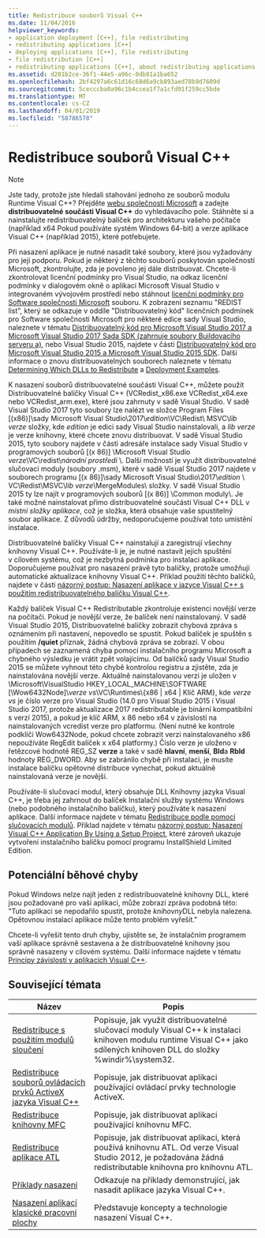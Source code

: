 ```yaml
---
title: Redistribuce souborů Visual C++
ms.date: 11/04/2016
helpviewer_keywords:
- application deployment [C++], file redistributing
- redistributing applications [C++]
- deploying applications [C++], file redistributing
- file redistribution [C++]
- redistributing applications [C++], about redistributing applications
ms.assetid: d201b2ce-36f1-44e5-a96c-0db81a1ba652
ms.openlocfilehash: 2bf4297a6c61d16c68d6a9cb893aed78b9d7609d
ms.sourcegitcommit: 5cecccba0a96c1b4ccea1f7a1cfd91f259cc5bde
ms.translationtype: MT
ms.contentlocale: cs-CZ
ms.lasthandoff: 04/01/2019
ms.locfileid: "58786578"
---
```

# <a name="redistributing-visual-c-files"></a>Redistribuce souborů Visual C++

> [!NOTE]
> Jste tady, protože jste hledali stahování jednoho ze souborů modulu Runtime Visual C++? Přejděte [webu společnosti Microsoft](http://www.microsoft.com/) a zadejte **distribuovatelné součásti Visual C++** do vyhledávacího pole. Stáhněte si a nainstalujte redistribuovatelný balíček pro architekturu vašeho počítače (například x64 Pokud používáte systém Windows 64-bit) a verze aplikace Visual C++ (například 2015), které potřebujete.

Při nasazení aplikace je nutné nasadit také soubory, které jsou vyžadovány pro její podporu. Pokud je některý z těchto souborů poskytován společností Microsoft, zkontrolujte, zda je povoleno jej dále distribuovat. Chcete-li zkontrolovat licenční podmínky pro Visual Studio, na odkaz licenční podmínky v dialogovém okně o aplikaci Microsoft Visual Studio v integrovaném vývojovém prostředí nebo stáhnout [licenční podmínky pro Software společnosti Microsoft](https://visualstudio.microsoft.com/license-terms/mlt687465/) souboru. K zobrazení seznamu "REDIST list", který se odkazuje v oddíle "Distribuovatelný kód" licenčních podmínek pro Software společnosti Microsoft pro některé edice sady Visual Studio, naleznete v tématu [Distribuovatelný kód pro Microsoft Visual Studio 2017 a Microsoft Visual Studio 2017 Sada SDK (zahrnuje soubory Buildovacího serveru a)](/visualstudio/productinfo/2017-redistribution-vs), nebo Visual Studio 2015, najdete v části [Distribuovatelný kód pro Microsoft Visual Studio 2015 a Microsoft Visual Studio 2015 SDK](/visualstudio/productinfo/2015-redistribution-vs). Další informace o znovu distribuovatelných souborech naleznete v tématu [Determining Which DLLs to Redistribute](determining-which-dlls-to-redistribute.md) a [Deployment Examples](deployment-examples.md).

K nasazení souborů distribuovatelné součásti Visual C++, můžete použít Distribuovatelné balíčky Visual C++ (VCRedist\_x86.exe VCRedist\_x64.exe nebo VCRedist\_arm.exe), které jsou zahrnuty v sadě Visual Studio. V sadě Visual Studio 2017 tyto soubory lze nalézt ve složce Program Files [(x86)]\\sady Microsoft Visual Studio\\2017\\_edition_\\VC\\Redist\\ MSVC\\_lib verze_ složky, kde _edition_ je edici sady Visual Studio nainstalovali, a _lib verze_ je verze knihovny, které chcete znovu distribuovat. V sadě Visual Studio 2015, tyto soubory najdete v části adresáře instalace sady Visual Studio v programových souborů [(x 86)] \Microsoft Visual Studio *verze*\VC\redist\\*národní prostředí* \\. Další možností je využít distribuovatelné slučovací moduly (soubory .msm), které v sadě Visual Studio 2017 najdete v souborech programu [(x 86)]\\sady Microsoft Visual Studio\\2017\\_edition_ \\ VC\\Redist\\MSVC\\_lib verze_\\MergeModules\\ složky. V sadě Visual Studio 2015 ty lze najít v programových souborů [(x 86)] \Common moduly\\. Je také možné nainstalovat přímo distribuovatelné součásti Visual C++ DLL v *místní složky aplikace*, což je složka, která obsahuje vaše spustitelný soubor aplikace. Z důvodů údržby, nedoporučujeme používat toto umístění instalace.

Distribuovatelné balíčky Visual C++ nainstalují a zaregistrují všechny knihovny Visual C++. Používáte-li je, je nutné nastavit jejich spuštění v cílovém systému, což je nezbytná podmínka pro instalaci aplikace. Doporučujeme používat pro nasazení právě tyto balíčky, protože umožňují automatické aktualizace knihovny Visual C++. Příklad použití těchto balíčků, najdete v části [názorný postup: Nasazení aplikace v jazyce Visual C++ s použitím redistribuovatelného balíčku Visual C++](deploying-visual-cpp-application-by-using-the-vcpp-redistributable-package.md).

Každý balíček Visual C++ Redistributable zkontroluje existenci novější verze na počítači. Pokud je novější verze, že balíček není nainstalovaný. V sadě Visual Studio 2015, Distribuovatelné balíčky zobrazit chybová zpráva s oznámením při nastavení, nepovedlo se spustit. Pokud balíček je spuštěn s použitím **/quiet** příznak, žádná chybová zpráva se zobrazí. V obou případech se zaznamená chyba pomocí instalačního programu Microsoft a chybného výsledku je vrátit zpět volajícímu. Od balíčků sady Visual Studio 2015 se můžete vyhnout této chybě kontrolou registru a zjistěte, zda je nainstalována novější verze. Aktuálně nainstalovanou verzi je uložen v \Microsoft\VisualStudio HKEY_LOCAL_MACHINE\SOFTWARE [\Wow6432Node]\\_verze vs_\VC\Runtimes\\{x86 | x64 | Klíč ARM}, kde _verze vs_ je číslo verze pro Visual Studio (14.0 pro Visual Studio 2015 i Visual Studio 2017, protože aktualizace 2017 redistributable je binární kompatibilní s verzí 2015), a pokud je klíč ARM, x 86 nebo x64 v závislosti na nainstalovaných vcredist verze pro platformu. (Není nutné ke kontrole podklíči Wow6432Node, pokud chcete zobrazit verzi nainstalovaného x86 nepoužíváte RegEdit balíček x x64 platformy.) Číslo verze je uloženo v řetězcové hodnotě REG_SZ **verze** a také v sadě **hlavní**, **menší**, **Bld**a **Rbld** hodnoty REG_DWORD. Aby se zabránilo chybě při instalaci, je musíte instalace balíčku opětovné distribuce vynechat, pokud aktuálně nainstalovaná verze je novější.

Používáte-li slučovací modul, který obsahuje DLL Knihovny jazyka Visual C++, je třeba jej zahrnout do balíček Instalační služby systému Windows (nebo podobného instalačního balíčku), který používáte k nasazení aplikace. Další informace najdete v tématu [Redistribuce podle pomocí slučovacích modulů](redistributing-components-by-using-merge-modules.md). Příklad najdete v tématu [názorný postup: Nasazení Visual C++ Application By Using a Setup Project](walkthrough-deploying-a-visual-cpp-application-by-using-a-setup-project.md), které zároveň ukazuje vytvoření instalačního balíčku pomocí programu InstallShield Limited Edition.

## <a name="potential-run-time-errors"></a>Potenciální běhové chyby

Pokud Windows nelze najít jeden z redistribuovatelné knihovny DLL, které jsou požadované pro vaší aplikaci, může zobrazí zpráva podobná této: "Tuto aplikaci se nepodařilo spustit, protože *knihovny*DLL nebyla nalezena. Opětovnou instalací aplikace může tento problém vyřešit."

Chcete-li vyřešit tento druh chyby, ujistěte se, že instalačním programem vaší aplikace správně sestavena a že distribuovatelné knihovny jsou správně nasazeny v cílovém systému. Další informace najdete v tématu [Principy závislostí v aplikacích Visual C++](understanding-the-dependencies-of-a-visual-cpp-application.md).

## <a name="related-topics"></a>Související témata

|Název|Popis|
|-----------|-----------------|
|[Redistribuce s použitím modulů sloučení](redistributing-components-by-using-merge-modules.md)|Popisuje, jak využít distribuovatelné slučovací moduly Visual C++ k instalaci knihoven modulu runtime Visual C++ jako sdílených knihoven DLL do složky %windir%\system32\.|
|[Redistribuce souborů ovládacích prvků ActiveX jazyka Visual C++](redistributing-visual-cpp-activex-controls.md)|Popisuje, jak distribuovat aplikaci používající ovládací prvky technologie ActiveX.|
|[Redistribuce knihovny MFC](redistributing-the-mfc-library.md)|Popisuje, jak distribuovat aplikaci používající knihovnu MFC.|
|[Redistribuce aplikace ATL](redistributing-an-atl-application.md)|Popisuje, jak distribuovat aplikaci, která používá knihovnu ATL. Od verze Visual Studio 2012, je požadována žádná redistributable knihovna pro knihovnu ATL.|
|[Příklady nasazení](deployment-examples.md)|Odkazuje na příklady demonstrující, jak nasadit aplikace jazyka Visual C++.|
|[Nasazení aplikací klasické pracovní plochy](deploying-native-desktop-applications-visual-cpp.md)|Představuje koncepty a technologie nasazení Visual C++.|